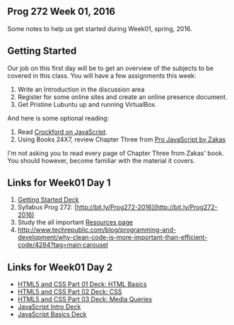 ## Prog 272 Week 01, 2016

Some notes to help us get started during Week01, spring, 2016.

## Getting Started

Our job on this first day will be to get an overview of the subjects to be
covered in this class. You will have a few assignments this week:

1.  Write an Introduction in the discussion area
1.  Register for some online sites and create an online presence document.
1. Get Pristine Lubuntu up and running VirtualBox.

And here is some optional reading:

1.  Read [Crockford on JavaScript](http://javascript.crockford.com/javascript.html).
1.  Using Books 24X7, review Chapter Three from [Pro JavaScript by Zakas](http://library.books24x7.com.ezproxy.bellevuecollege.edu/toc.aspx?bookid=44953)

I'm not asking you to read every page of Chapter Three from Zakas'
book. You should however, become familiar with the material it covers.

## Links for Week01 Day 1

1.  [Getting Started Deck](http://bit.ly/TDEtd5)
2.  Syllabus Prog 272: [http://bit.ly/Prog272-2016](http://bit.ly/Prog272-2016)
3.  Study the all important [Resources page](Resources.html)
4.  <http://www.techrepublic.com/blog/programming-and-development/why-clean-code-is-more-important-than-efficient-code/4284?tag=main;carousel>

## Links for Week01 Day 2

-  [HTML5 and CSS Part 01 Deck: HTML Basics](http://bit.ly/QwLhc8)
-  [HTML5 and CSS Part 02 Deck: CSS](http://bit.ly/PEc6bG)
-  [HTML5 and CSS Part 03 Deck: Media Queries](http://bit.ly/1imauBZ)
-  [JavaScript Intro Deck](http://bit.ly/1ilT1tk)
-  [JavaScript Basics Deck](http://bit.ly/OPDg3s)
